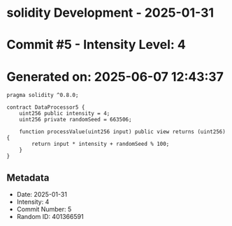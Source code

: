 ﻿# solidity Development - 2025-01-31
# Commit #5 - Intensity Level: 4
# Generated on: 2025-06-07 12:43:37
```solidity
pragma solidity ^0.8.0;

contract DataProcessor5 {
    uint256 public intensity = 4;
    uint256 private randomSeed = 663506;

    function processValue(uint256 input) public view returns (uint256) {
        return input * intensity + randomSeed % 100;
    }
}
```
## Metadata
- Date: 2025-01-31
- Intensity: 4
- Commit Number: 5
- Random ID: 401366591
